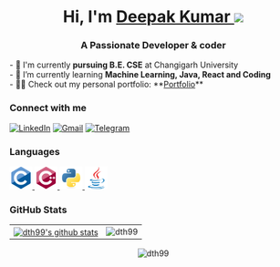<!--
[![Typing SVG](https://readme-typing-svg.herokuapp.com?size=24&width=600&lines=Welcome+To+Deepak's+GitHub+Profile!)](https://git.io/typing-svg)-->

<h1 align="center">Hi, I'm <a href="https://www.linkedin.com/in/dth99/" target="_blank"> Deepak Kumar </a> <img src="https://raw.githubusercontent.com/MartinHeinz/MartinHeinz/master/wave.gif" width="30px"></h1>

<h3 align="center">A Passionate Developer & coder</h3>
- 🌱 I'm currently <b>pursuing B.E. CSE</b> at Changigarh University<br>
- 🌱 I’m currently learning <b>Machine Learning, Java, React and Coding</b><br>
- 👨‍💻 Check out my personal portfolio: **<a href="https://www.linkedin.com/in/dth99/" target="_blank">Portfolio</a>**


<h3 align="left">Connect with me</h3>
<div align="left">
  <a href="https://www.linkedin.com/in/dth99/"><img alt="LinkedIn" src="https://img.shields.io/badge/linkedin-%230077B5.svg?style=for-the-badge&logo=linkedin&logoColor=white"/></a>
  <a href="mailto:deep99.official@gmail.com"><img alt="Gmail" src="https://img.shields.io/badge/Gmail-D14836?style=for-the-badge&logo=gmail&logoColor=white"/></a>
  <a href="https://t.me/dth99"><img alt="Telegram" src="https://img.shields.io/badge/Telegram-2CA5E0?style=for-the-badge&logo=telegram&logoColor=white" /></a>
</div>

<h3 align="left">Languages</h3>
<p align="left">  <a href="https://www.cprogramming.com/" target="_blank" rel="noreferrer"> <img src="https://raw.githubusercontent.com/devicons/devicon/master/icons/c/c-original.svg" alt="c" width="40" height="40"/> </a> <a href="https://www.w3schools.com/cpp/" target="_blank" rel="noreferrer"> <img src="https://raw.githubusercontent.com/devicons/devicon/master/icons/cplusplus/cplusplus-original.svg" alt="cplusplus" width="40" height="40"/> </a> <a href="https://www.python.org" target="_blank" rel="noreferrer"> <img src="https://raw.githubusercontent.com/devicons/devicon/master/icons/python/python-original.svg" alt="python" width="40" height="40"/> <a href="https://www.java.com" target="_blank" rel="noreferrer"> <img src="https://raw.githubusercontent.com/devicons/devicon/master/icons/java/java-original.svg" alt="java" width="40" height="40"/> </a> </p>
  

<h3 align="left">GitHub Stats</h3>
<table>
  <tr>
    <td><a href="https://github.com/dth99/github-readme-stats"><img align="center" src="https://github-readme-stats.vercel.app/api?username=dth99&show_icons=true&include_all_commits=true&theme=dark&hide_border=true" alt="dth99's github stats" /></a> </td>
    <td><img src="https://github-readme-stats.vercel.app/api/top-langs?username=dth99&show_icons=true&theme=dark&hide_border=true&locale=en&layout=compact" alt="dth99" /></td>
  </tr>
</table>


<div align="center">
<p><img align="center" src="http://github-readme-streak-stats.herokuapp.com?user=dth99&theme=highcontrast&hide_border=true&fire=DD2727&dates=DD2727&stroke=DD2727&currStreakNum=DD2727&ring=DD2727" alt="dth99" /></p>
  </div>




